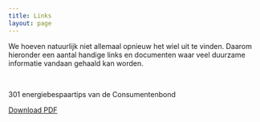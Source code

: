 ```yaml
---
title: Links
layout: page
---
```


We hoeven natuurlijk niet allemaal opnieuw het wiel uit te vinden. Daarom hieronder een aantal handige links en documenten waar veel duurzame informatie vandaan gehaald kan worden.

&nbsp;

301 energiebespaartips van de Consumentenbond

[Download PDF](/7tactieken.pdf)

&nbsp;